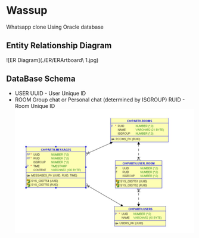 # Wassup
Whatsapp clone 
Using Oracle database
## Entity Relationship Diagram
![ER Diagram](./ER/ERArtboard\ 1.jpg)
## DataBase Schema
* USER
  UUID - User Unique ID
* ROOM
  Group chat or Personal chat (determined by ISGROUP)
  RUID - Room Unique ID 
![ER Diagram](./Database/wassup_ERDiagram.jpg)

